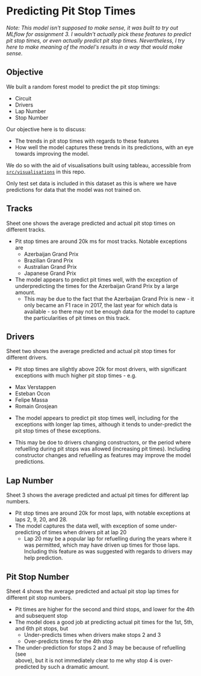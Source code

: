 # Predicting Pit Stop Times

_Note: This model isn't supposed to make sense, it was built to try out MLflow
for assignment 3. I wouldn't actually pick these features to predict pit stop times, or even actually predict pit stop times. Nevertheless, I try
here to make meaning of the model's results in a way that would make sense._

## Objective
We built a random forest model to predict the pit stop timings:
* Circuit
* Drivers
* Lap Number
* Stop Number

Our objective here is to discuss:
* The trends in pit stop times with regards to these features
* How well the model captures these trends in its predictions, with an eye
towards improving the model.

We do so with the aid of visualisations built using tableau, accessible from
[`src/visualisations`](`src/visualisations`) in this repo.

Only test set data is included in this dataset as this is where we have
predictions for data that the model was not trained on.

## Tracks
Sheet one shows the average predicted and actual pit stop times on different tracks.

* Pit stop times are around 20k ms for most tracks. Notable exceptions are
  - Azerbaijan Grand Prix
  - Brazilian Grand Prix
  - Australian Grand Prix
  - Japanese Grand Prix
* The model appears to predict pit times well, with the exception of
underpredicting the times for the Azerbaijan Grand Prix by a large
amount.
  - This may be due to the fact that the Azerbaijan Grand Prix is new - it only
  became an F1 race in 2017, the last year for which data is available - so
  there may not be enough data for the model to capture the particularities of
  pit times on this track.

## Drivers
Sheet two shows the average predicted and actual pit stop times for
different drivers.
* Pit stop times are slightly above 20k for most drivers, with significant
exceptions with much higher pit stop times - e.g.
 - Max Verstappen
 - Esteban Ocon
 - Felipe Massa
 - Romain Grosjean
* The model appears to predict pit stop times well, including for the
exceptions with longer lap times, although it tends to under-predict the pit
stop times of these exceptions.
 - This may be doe to drivers changing constructors, or the period where
refuelling during pit stops was allowed (increasing pit times). Including
constructor changes and refuelling as features may improve the model
predictions.

## Lap Number
Sheet 3 shows the average predicted and actual pit times for different
lap numbers.
* Pit stop times are around 20k for most laps, with notable exceptions at
laps 2, 9, 20, and 28.
* The model captures the data well, with exception of some under-predicting of
times when drivers pit at lap 20
  - Lap 20 may be a popular lap for refuelling during the years where it was
  permitted, which may have driven up times for those laps. Including this
  feature as was suggested with regards to drivers may help prediction.

## Pit Stop Number
Sheet 4 shows the average predicted and actual pit stop lap times for different
pit stop numbers.
* Pit times are higher for the second and third stops, and lower for the 4th
and subsequent stop
* The model does a good job at predicting actual pit times for the 1st, 5th, and 6th pit stops, but
  - Under-predicts times when drivers make stops 2 and 3
  - Over-predicts times for the 4th stop
* The under-prediction for stops 2 and 3 may be because of refuelling (see   
above), but it is not immediately clear to me why stop 4 is over-predicted by
such a dramatic amount.
